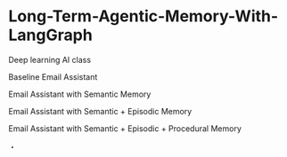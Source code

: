 # Long-Term-Agentic-Memory-With-LangGraph
Deep learning AI class

Baseline Email Assistant



Email Assistant with Semantic Memory


Email Assistant with Semantic + Episodic Memory

Email Assistant with Semantic + Episodic + Procedural Memory

・

